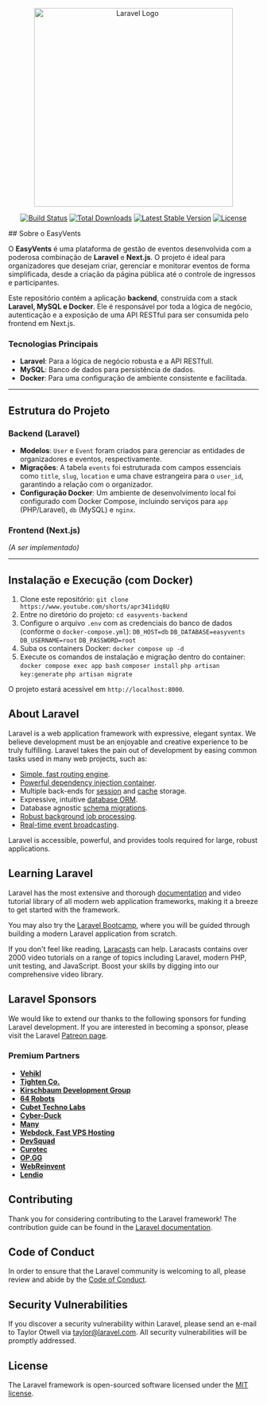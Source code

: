 <p align="center"><a href="https://laravel.com" target="_blank"><img src="https://raw.githubusercontent.com/laravel/art/master/logo-lockup/5%20SVG/2%20CMYK/1%20Full%20Color/laravel-logolockup-cmyk-red.svg" width="400" alt="Laravel Logo"></a></p>

<p align="center">
<a href="https://github.com/laravel/framework/actions"><img src="https://github.com/laravel/framework/workflows/tests/badge.svg" alt="Build Status"></a>
<a href="https://packagist.org/packages/laravel/framework"><img src="https://img.shields.io/packagist/dt/laravel/framework" alt="Total Downloads"></a>
<a href="https://packagist.org/packages/laravel/framework"><img src="https://img.shields.io/packagist/v/laravel/framework" alt="Latest Stable Version"></a>
<a href="https://packagist.org/packages/laravel/framework"><img src="https://img.shields.io/packagist/l/laravel/framework" alt="License"></a>
</p>
## Sobre o EasyVents

O **EasyVents** é uma plataforma de gestão de eventos desenvolvida com a poderosa combinação de **Laravel** e **Next.js**. O projeto é ideal para organizadores que desejam criar, gerenciar e monitorar eventos de forma simplificada, desde a criação da página pública até o controle de ingressos e participantes.

Este repositório contém a aplicação **backend**, construída com a stack **Laravel, MySQL e Docker**. Ele é responsável por toda a lógica de negócio, autenticação e a exposição de uma API RESTful para ser consumida pelo frontend em Next.js.

### Tecnologias Principais

* **Laravel**: Para a lógica de negócio robusta e a API RESTfull.
* **MySQL**: Banco de dados para persistência de dados.
* **Docker**: Para uma configuração de ambiente consistente e facilitada.

---

## Estrutura do Projeto

### Backend (Laravel)

-   **Modelos**: `User` e `Event` foram criados para gerenciar as entidades de organizadores e eventos, respectivamente.
-   **Migrações**: A tabela `events` foi estruturada com campos essenciais como `title`, `slug`, `location` e uma chave estrangeira para o `user_id`, garantindo a relação com o organizador.
-   **Configuração Docker**: Um ambiente de desenvolvimento local foi configurado com Docker Compose, incluindo serviços para `app` (PHP/Laravel), `db` (MySQL) e `nginx`.

### Frontend (Next.js)

*(A ser implementado)*

---

## Instalação e Execução (com Docker)

1.  Clone este repositório: `git clone https://www.youtube.com/shorts/apr341idq8U`
2.  Entre no diretório do projeto: `cd easyvents-backend`
3.  Configure o arquivo `.env` com as credenciais do banco de dados (conforme o `docker-compose.yml`):
    `DB_HOST=db`
    `DB_DATABASE=easyvents`
    `DB_USERNAME=root`
    `DB_PASSWORD=root`
4.  Suba os containers Docker: `docker compose up -d`
5.  Execute os comandos de instalação e migração dentro do container:
    `docker compose exec app bash`
    `composer install`
    `php artisan key:generate`
    `php artisan migrate`

O projeto estará acessível em `http://localhost:8000`.

## About Laravel

Laravel is a web application framework with expressive, elegant syntax. We believe development must be an enjoyable and creative experience to be truly fulfilling. Laravel takes the pain out of development by easing common tasks used in many web projects, such as:

- [Simple, fast routing engine](https://laravel.com/docs/routing).
- [Powerful dependency injection container](https://laravel.com/docs/container).
- Multiple back-ends for [session](https://laravel.com/docs/session) and [cache](https://laravel.com/docs/cache) storage.
- Expressive, intuitive [database ORM](https://laravel.com/docs/eloquent).
- Database agnostic [schema migrations](https://laravel.com/docs/migrations).
- [Robust background job processing](https://laravel.com/docs/queues).
- [Real-time event broadcasting](https://laravel.com/docs/broadcasting).

Laravel is accessible, powerful, and provides tools required for large, robust applications.

## Learning Laravel

Laravel has the most extensive and thorough [documentation](https://laravel.com/docs) and video tutorial library of all modern web application frameworks, making it a breeze to get started with the framework.

You may also try the [Laravel Bootcamp](https://bootcamp.laravel.com), where you will be guided through building a modern Laravel application from scratch.

If you don't feel like reading, [Laracasts](https://laracasts.com) can help. Laracasts contains over 2000 video tutorials on a range of topics including Laravel, modern PHP, unit testing, and JavaScript. Boost your skills by digging into our comprehensive video library.

## Laravel Sponsors

We would like to extend our thanks to the following sponsors for funding Laravel development. If you are interested in becoming a sponsor, please visit the Laravel [Patreon page](https://patreon.com/taylorotwell).

### Premium Partners

- **[Vehikl](https://vehikl.com/)**
- **[Tighten Co.](https://tighten.co)**
- **[Kirschbaum Development Group](https://kirschbaumdevelopment.com)**
- **[64 Robots](https://64robots.com)**
- **[Cubet Techno Labs](https://cubettech.com)**
- **[Cyber-Duck](https://cyber-duck.co.uk)**
- **[Many](https://www.many.co.uk)**
- **[Webdock, Fast VPS Hosting](https://www.webdock.io/en)**
- **[DevSquad](https://devsquad.com)**
- **[Curotec](https://www.curotec.com/services/technologies/laravel/)**
- **[OP.GG](https://op.gg)**
- **[WebReinvent](https://webreinvent.com/?utm_source=laravel&utm_medium=github&utm_campaign=patreon-sponsors)**
- **[Lendio](https://lendio.com)**

## Contributing

Thank you for considering contributing to the Laravel framework! The contribution guide can be found in the [Laravel documentation](https://laravel.com/docs/contributions).

## Code of Conduct

In order to ensure that the Laravel community is welcoming to all, please review and abide by the [Code of Conduct](https://laravel.com/docs/contributions#code-of-conduct).

## Security Vulnerabilities

If you discover a security vulnerability within Laravel, please send an e-mail to Taylor Otwell via [taylor@laravel.com](mailto:taylor@laravel.com). All security vulnerabilities will be promptly addressed.

## License

The Laravel framework is open-sourced software licensed under the [MIT license](https://opensource.org/licenses/MIT).
